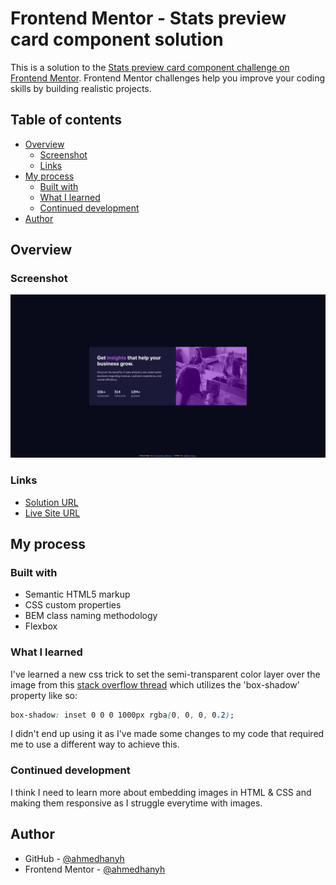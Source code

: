 # Frontend Mentor - Stats preview card component solution

This is a solution to the [Stats preview card component challenge on Frontend Mentor](https://www.frontendmentor.io/challenges/stats-preview-card-component-8JqbgoU62). Frontend Mentor challenges help you improve your coding skills by building realistic projects.

## Table of contents

- [Overview](#overview)
  - [Screenshot](#screenshot)
  - [Links](#links)
- [My process](#my-process)
  - [Built with](#built-with)
  - [What I learned](#what-i-learned)
  - [Continued development](#continued-development)
- [Author](#author)

## Overview

### Screenshot

![](./screenshot.png)

### Links

- [Solution URL](https://github.com/ahmedhanyh/stats-preview-card-component)
- [Live Site URL](https://ahmedhanyh.github.io/stats-preview-card-component/)

## My process

### Built with

- Semantic HTML5 markup
- CSS custom properties
- BEM class naming methodology
- Flexbox

### What I learned

I've learned a new css trick to set the semi-transparent color layer over the image from this [stack overflow thread](https://stackoverflow.com/questions/9182978/semi-transparent-color-layer-over-background-image) which utilizes the 'box-shadow' property like so:

```css
box-shadow: inset 0 0 0 1000px rgba(0, 0, 0, 0.2);
```

I didn't end up using it as I've made some changes to my code that required me to use a different way to achieve this.

### Continued development

I think I need to learn more about embedding images in HTML & CSS and making them responsive as I struggle everytime with images.

## Author

- GitHub - [@ahmedhanyh](https://github.com/ahmedhanyh)
- Frontend Mentor - [@ahmedhanyh](https://www.frontendmentor.io/profile/ahmedhanyh)
